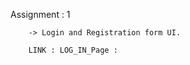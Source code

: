 Assignment : 1
    
        -> Login and Registration form UI.
        
        LINK : LOG_IN_Page :
